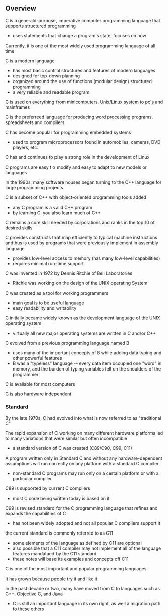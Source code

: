 ## Overview

C is a generald-purpose, imperative computer programming language that supports structured programming

- uses statements that change a program's state, focuses on how

Currently, it is one of the most widely used programming language of all time

C is a modern language

- has most basic control structures and features of modern languages
- designed for top-down planning
- organized around the use of functions (modular design) structured programming
- a very reliable and readable program

C is used on everything from minicomputers, Unix/Linux system to pc's and mainframes

C is the preferreed language for producing word processing programs, spreadsheets and compilers

C has become popular for programming embedded systems

- used to program microprocessors found in automobiles, cameras, DVD players, etc.

C has and continues to play a strong role in the development of Linux

C programs are easy t o modify and easy to adapt to new models or languages

In the 1990s, many software houses began turning to the C++ language for large programming projects

C is a subset of C++ with object-oriented programming tools added

- any C program is a valid C++ program
- by learning C, you also learn much of C++

C remains a core skill needed by corporations and ranks in the top 10 of desired skills

C provides constructs that map efficiently to typical machine instructions andthus is used by programs that were previously implement in assembly language

- provides low-level access to memory (has many low-level capabilities)
- requires minimal run-time support

C was invented in 1972 by Dennis Ritchie of Bell Laboratories

- Ritchie was working on the design of the UNIX operating System

C was created as a tool for working programmers

- main goal is to be useful language
- easy readability and writability

C initially became widely known as the development language of the UNIX operating system

- virtually all new major operating systems are written in C and/or C++

C evolved from a previous programming language named B

- uses many of the important concepts of B while adding data typing and other powerful features
- B was a "typeless" language -- every data item occupied one "word" in memory, and the burden of typing variables fell on the shoulders of the programmer

C is available for most computers

C is also hardware independent

### Standard

By the late 1970s, C had evolved into what is now referred to as "traditional C"

The rapid expansion of C working on many different hardware platforms led to many variations that were similar but often incompatible

- a standard version of C was created (C89/C90, C99, C11)

A program written only in Standard C and without any hardware-dependent assumptions will run correctly on any platform with a standard C compiler

- non-standard C programs may run only on a certain platform or with a particular compiler

C89 is supported by current C compilers

- most C code being written today is based on it

C99 is revised standard for the C programming language that refines and expands the capabilities of C

- has not been widely adopted and not all popular C compilers support it

the current standard is commonly referred to as C11
- some elements of the language as defined by C11 are optional
- also possible that a C11 compiler may not implement all of the language features mandataed by the C11 standard
- these notes will base its examples and concepts off C11

C is one of the most important and popular programming languages

It has grown because people try it and like it

In the past decade or two, many have moved from C to languages such as C++, Objective C, and Java
- C is still an important language in its own right, as well a migration path to these others